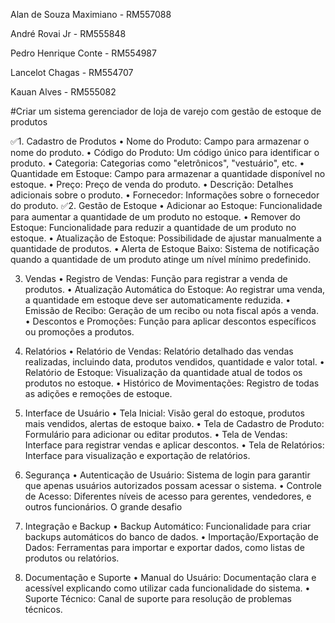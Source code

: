 Alan de Souza Maximiano - RM557088

André Rovai Jr          - RM555848

Pedro Henrique Conte    - RM554987

Lancelot Chagas         - RM554707

Kauan Alves             - RM555082



#Criar um sistema gerenciador de loja de varejo com gestão de estoque de produtos

✅1. Cadastro de Produtos
• Nome do Produto: Campo para armazenar o nome do produto.
• Código do Produto: Um código único para identificar o produto.
• Categoria: Categorias como "eletrônicos", "vestuário", etc.
• Quantidade em Estoque: Campo para armazenar a quantidade disponível no estoque.
• Preço: Preço de venda do produto.
• Descrição: Detalhes adicionais sobre o produto.
• Fornecedor: Informações sobre o fornecedor do produto.
✅2. Gestão de Estoque
• Adicionar ao Estoque: Funcionalidade para aumentar a quantidade de um produto no estoque.
• Remover do Estoque: Funcionalidade para reduzir a quantidade de um produto no estoque.
• Atualização de Estoque: Possibilidade de ajustar manualmente a quantidade de produtos.
• Alerta de Estoque Baixo: Sistema de notificação quando a quantidade de um produto atinge um nível mínimo
predefinido.



3. Vendas
• Registro de Vendas: Função para registrar a venda de produtos.
• Atualização Automática do Estoque: Ao registrar uma venda, a quantidade em estoque deve ser
automaticamente reduzida.
• Emissão de Recibo: Geração de um recibo ou nota fiscal após a venda.
• Descontos e Promoções: Função para aplicar descontos específicos ou promoções a produtos.
4. Relatórios
• Relatório de Vendas: Relatório detalhado das vendas realizadas, incluindo data, produtos
vendidos, quantidade e valor total.
• Relatório de Estoque: Visualização da quantidade atual de todos os produtos no estoque.
• Histórico de Movimentações: Registro de todas as adições e remoções de estoque.



5. Interface de Usuário
• Tela Inicial: Visão geral do estoque, produtos mais vendidos, alertas de estoque baixo.
• Tela de Cadastro de Produto: Formulário para adicionar ou editar produtos.
• Tela de Vendas: Interface para registrar vendas e aplicar descontos.
• Tela de Relatórios: Interface para visualização e exportação de relatórios.
6. Segurança
• Autenticação de Usuário: Sistema de login para garantir que apenas usuários autorizados possam
acessar o sistema.
• Controle de Acesso: Diferentes níveis de acesso para gerentes, vendedores, e outros funcionários.
O grande desafio
7. Integração e Backup
• Backup Automático: Funcionalidade para criar backups automáticos do banco de dados.
• Importação/Exportação de Dados: Ferramentas para importar e exportar dados, como listas de
produtos ou relatórios.
8. Documentação e Suporte
• Manual do Usuário: Documentação clara e acessível explicando como utilizar cada funcionalidade
do sistema.
• Suporte Técnico: Canal de suporte para resolução de problemas técnicos.
